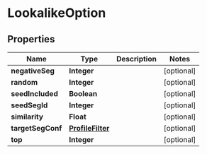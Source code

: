 # LookalikeOption

## Properties
Name | Type | Description | Notes
------------ | ------------- | ------------- | -------------
**negativeSeg** | **Integer** |  |  [optional]
**random** | **Integer** |  |  [optional]
**seedIncluded** | **Boolean** |  |  [optional]
**seedSegId** | **Integer** |  |  [optional]
**similarity** | **Float** |  |  [optional]
**targetSegConf** | [**ProfileFilter**](ProfileFilter.md) |  |  [optional]
**top** | **Integer** |  |  [optional]
